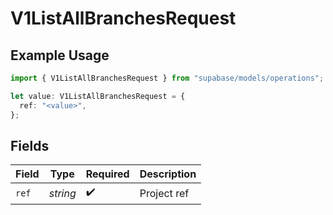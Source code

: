 # V1ListAllBranchesRequest

## Example Usage

```typescript
import { V1ListAllBranchesRequest } from "supabase/models/operations";

let value: V1ListAllBranchesRequest = {
  ref: "<value>",
};
```

## Fields

| Field              | Type               | Required           | Description        |
| ------------------ | ------------------ | ------------------ | ------------------ |
| `ref`              | *string*           | :heavy_check_mark: | Project ref        |